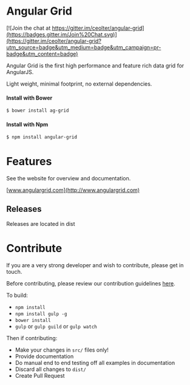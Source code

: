 
Angular Grid
==============

[![Join the chat at https://gitter.im/ceolter/angular-grid](https://badges.gitter.im/Join%20Chat.svg)](https://gitter.im/ceolter/angular-grid?utm_source=badge&utm_medium=badge&utm_campaign=pr-badge&utm_content=badge)

Angular Grid is the first high performance and feature rich data grid for AngularJS.

Light weight, minimal footprint, no external dependencies.

#### Install with Bower
```sh
$ bower install ag-grid
```

#### Install with Npm
```sh
$ npm install angular-grid
```

Features
==============

See the website for overview and documentation.

[www.angulargrid.com](http://www.angulargrid.com)

Releases
--------------

Releases are located in dist


Contribute
==============

If you are a very strong developer and wish to contribute, please get in touch.

Before contributing, please review our contribution guidelines [here](https://raw.githubusercontent.com/ceolter/angular-grid/master/CONTRIBUTING.md).

To build:
- `npm install`
- `npm install gulp -g`
- `bower install`
- `gulp` or `gulp guild` or `gulp watch`

Then if contributing:
- Make your changes in `src/` files only!
- Provide documentation
- Do manual end to end testing off all examples in documentation
- Discard all changes to `dist/`
- Create Pull Request
